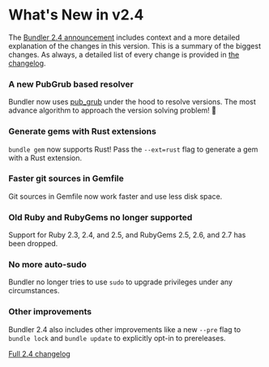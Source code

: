 # What's New in v2.4

The [Bundler 2.4 announcement](/blog/2022/12/22/bundler-v2-4.html)
includes context and a more detailed explanation of the changes in this version. This is a summary of the biggest changes. As always, a detailed list of every change is provided in
[the changelog](https://github.com/rubygems/rubygems/blob/3.4/bundler/CHANGELOG.md).

### A new PubGrub based resolver

Bundler now uses [pub_grub](https://github.com/jhawthorn/pub_grub) under the
hood to resolve versions. The most advance algorithm to approach the version
solving problem! 💪

### Generate gems with Rust extensions

`bundle gem` now supports Rust! Pass the `--ext=rust` flag to generate a gem
with a Rust extension.

### Faster git sources in Gemfile

Git sources in Gemfile now work faster and use less disk space.

### Old Ruby and RubyGems no longer supported

Support for Ruby 2.3, 2.4, and 2.5, and RubyGems 2.5, 2.6, and 2.7 has been dropped.

### No more auto-sudo

Bundler no longer tries to use `sudo` to upgrade privileges under any circumstances.

### Other improvements

Bundler 2.4 also includes other improvements like a new `--pre` flag
to `bundle lock` and `bundle update` to explicitly opt-in to prereleases.

<a href="https://github.com/rubygems/rubygems/blob/3.4/bundler/CHANGELOG.md" class="btn btn-primary">Full 2.4 changelog</a>

